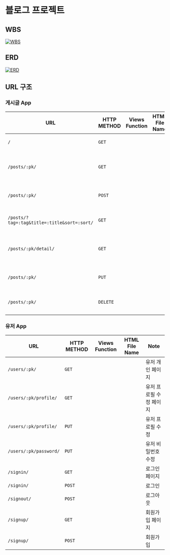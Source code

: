 # 블로그 프로젝트

## WBS

[![WBS](https://github.com/user-attachments/assets/b1ddcf08-bc35-455b-8944-b36f5f9e3bef)](https://github.com/users/AlbertImKr/projects/5/views/2)

## ERD

[![ERD](https://github.com/user-attachments/assets/17c8389e-2df6-4da5-a6e9-b76e726f8b1a)](https://www.erdcloud.com/d/48L5ncfrCxRGcuixX)

## URL 구조

### 게시글 App

| URL                                         | HTTP METHOD | Views Function | HTML File Name | Note       |
|---------------------------------------------|-------------|----------------|----------------|------------|
| `/`                                         | `GET`       |                |                | 홈화면        |
| `/posts/:pk/`                               | `GET`       |                |                | 게시글 작성 페이지 |
| `/posts/:pk/`                               | `POST`      |                |                | 게시글 생성     |
| `/posts/?tag=:tag&title=:title&sort=:sort/` | `GET`       |                |                | 게시글 검색     |
| `/posts/:pk/detail/`                        | `GET`       |                |                | 게시글 수정 페이지 |
| `/posts/:pk/`                               | `PUT`       |                |                | 게시글 수정     |
| `/posts/:pk/`                               | `DELETE`    |                |                | 게시글 삭제     |

### 유저 App

| URL                    | HTTP METHOD | Views Function | HTML File Name | Note          |
|------------------------|-------------|----------------|----------------|---------------|
| `/users/:pk/`          | `GET`       |                |                | 유저 개인 페이지     |
| `/users/:pk/profile/`  | `GET`       |                |                | 유저 프로필 수정 페이지 |
| `/users/:pk/profile/`  | `PUT`       |                |                | 유저 프로필 수정     |
| `/users/:pk/password/` | `PUT`       |                |                | 유저 비밀번호 수정    |
| `/signin/`             | `GET`       |                |                | 로그인 페이지       |
| `/signin/`             | `POST`      |                |                | 로그인           |
| `/signout/`            | `POST`      |                |                | 로그아웃          |
| `/signup/`             | `GET`       |                |                | 회원가입 페이지      |
| `/signup/`             | `POST`      |                |                | 회원가입          |





